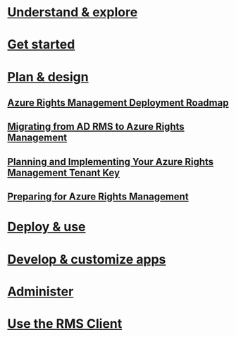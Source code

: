 # [Understand & explore](/understand-explore/azure-rights-management)
# [Get started](/get-started/requirements-for-azure-rights-management)
# [Plan & design](./azure-rights-management-deployment-roadmap.md)
## [Azure Rights Management Deployment Roadmap](./azure-rights-management-deployment-roadmap.md)
## [Migrating from AD RMS to Azure Rights Management](./migrating-from-ad-rms-to-azure-rights-management.md)
## [Planning and Implementing Your Azure Rights Management Tenant Key](./planning-and-implementing-your-azure-rights-management-tenant-key.md)
## [Preparing for Azure Rights Management](./preparing-for-azure-rights-management.md)
# [Deploy & use](/deploy-use/activating-azure-rights-management)
# [Develop & customize apps](/develop/developers-guide)
# [Administer](/administer/administering-azure-rights-management-with-powershell)
# [Use the RMS Client](/rms-client/rights-management-rms-client)